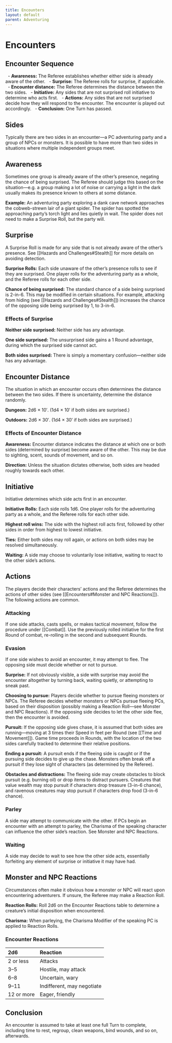 ```yaml
---
title: Encounters
layout: default
parent: Adventuring
---
```

# Encounters

## Encounter Sequence

  - **Awareness:** The Referee establishes whether either side is already aware of the other.
  - **Surprise:** The Referee rolls for surprise, if applicable.
  - **Encounter distance:** The Referee determines the distance between the two sides.
  - **Initiative:** Any sides that are not surprised roll initiative to determine who acts first.
  - **Actions:** Any sides that are not surprised decide how they will respond to the encounter. The encounter is played out accordingly.
  - **Conclusion:** One Turn has passed.

## Sides

Typically there are two sides in an encounter—a PC adventuring party and a group of NPCs or monsters. It is possible to have more than two sides in situations where multiple independent groups meet.

## Awareness

Sometimes one group is already aware of the other’s presence, negating the chance of being surprised. The Referee should judge this based on the situation—e.g. a group making a lot of noise or carrying a light in the dark usually makes its presence known to others at some distance.

**Example:** An adventuring party exploring a dank cave network approaches the cobweb-strewn lair of a giant spider. The spider has spotted the approaching party’s torch light and lies quietly in wait. The spider does not need to make a Surprise Roll, but the party will.

## Surprise

A Surprise Roll is made for any side that is not already aware of the other’s presence. See [[Hazards and Challenges#Stealth]] for more details on avoiding detection.

**Surprise Rolls:** Each side unaware of the other’s presence rolls to see if they are surprised. One player rolls for the adventuring party as a whole, and the Referee rolls for each other side.

**Chance of being surprised:** The standard chance of a side being surprised is 2-in-6. This may be modified in certain situations. For example, attacking from hiding (see [[Hazards and Challenges#Stealth]]) increases the chance of the opposing side being surprised by 1, to 3-in-6.

### Effects of Surprise

**Neither side surprised:** Neither side has any advantage.

**One side surprised:** The unsurprised side gains a 1 Round advantage, during which the surprised side cannot act.

**Both sides surprised:** There is simply a momentary confusion—neither side has any advantage.

## Encounter Distance

The situation in which an encounter occurs often determines the distance between the two sides. If there is uncertainty, determine the distance randomly.

**Dungeon:** 2d6 × 10′. (1d4 × 10′ if both sides are surprised.)

**Outdoors:** 2d6 × 30′. (1d4 × 30′ if both sides are surprised.)

### Effects of Encounter Distance

**Awareness:** Encounter distance indicates the distance at which one or both sides (determined by surprise) become aware of the other. This may be due to sighting, scent, sounds of movement, and so on.

**Direction:** Unless the situation dictates otherwise, both sides are headed roughly towards each other.

## Initiative

Initiative determines which side acts first in an encounter.

**Initiative Rolls:** Each side rolls 1d6. One player rolls for the adventuring party as a whole, and the Referee rolls for each other side.

**Highest roll wins:** The side with the highest roll acts first, followed by other sides in order from highest to lowest initiative.

**Ties:** Either both sides may roll again, or actions on both sides may be resolved simultaneously.

**Waiting:** A side may choose to voluntarily lose initiative, waiting to react to the other side’s actions.

## Actions

The players decide their characters’ actions and the Referee determines the actions of other sides (see [[Encounters#Monster and NPC Reactions]]). The following actions are common.

### Attacking

If one side attacks, casts spells, or makes tactical movement, follow the procedure under [[Combat]]. Use the previously rolled initiative for the first Round of combat, re-rolling in the second and subsequent Rounds.

### Evasion

If one side wishes to avoid an encounter, it may attempt to flee. The opposing side must decide whether or not to pursue.

**Surprise:** If not obviously visible, a side with surprise may avoid the encounter altogether by turning back, waiting quietly, or attempting to sneak past.

**Choosing to pursue:** Players decide whether to pursue fleeing monsters or NPCs. The Referee decides whether monsters or NPCs pursue fleeing PCs, based on their disposition (possibly making a Reaction Roll—see Monster and NPC Reactions). If the opposing side decides to let the other side flee, then the encounter is avoided.

**Pursuit:** If the opposing side gives chase, it is assumed that both sides are running—moving at 3 times their Speed in feet per Round (see [[Time and Movement]]). Game time proceeds in Rounds, with the location of the two sides carefully tracked to determine their relative positions.

**Ending a pursuit:** A pursuit ends if the fleeing side is caught or if the pursuing side decides to give up the chase. Monsters often break off a pursuit if they lose sight of characters (as determined by the Referee).

**Obstacles and distractions:** The fleeing side may create obstacles to block pursuit (e.g. burning oil) or drop items to distract pursuers. Creatures that value wealth may stop pursuit if characters drop treasure (3-in-6 chance), and ravenous creatures may stop pursuit if characters drop food (3-in-6 chance).

### Parley

A side may attempt to communicate with the other. If PCs begin an encounter with an attempt to parley, the Charisma of the speaking character can influence the other side’s reaction. See Monster and NPC Reactions.

### Waiting

A side may decide to wait to see how the other side acts, essentially forfeiting any element of surprise or initiative it may have had.

## Monster and NPC Reactions

Circumstances often make it obvious how a monster or NPC will react upon encountering adventurers. If unsure, the Referee may make a Reaction Roll.

**Reaction Rolls:** Roll 2d6 on the Encounter Reactions table to determine a creature’s initial disposition when encountered.

**Charisma:** When parleying, the Charisma Modifier of the speaking PC is applied to Reaction Rolls.

### Encounter Reactions

| 2d6| Reaction|
|:---|:---|
| 2 or less| Attacks|
| 3–5| Hostile, may attack|
| 6–8| Uncertain, wary|
| 9–11| Indifferent, may negotiate|
| 12 or more| Eager, friendly|

## Conclusion

An encounter is assumed to take at least one full Turn to complete, including time to rest, regroup, clean weapons, bind wounds, and so on, afterwards.